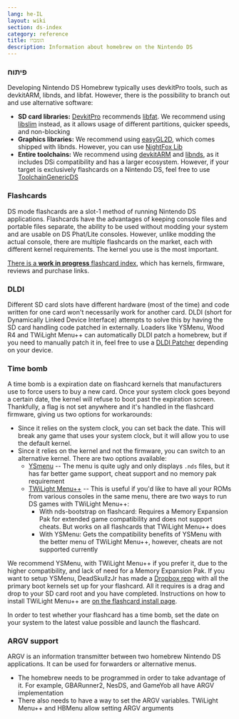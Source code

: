 ```yaml
---
lang: he-IL
layout: wiki
section: ds-index
category: reference
title: הומברו
description: Information about homebrew on the Nintendo DS
---
```


### פיתוח

Developing Nintendo DS Homebrew typically uses devkitPro tools, such as devkitARM, libnds, and libfat. However, there is the possibility to branch out and use alternative software:

- **SD card libraries:** [DevkitPro](https://devkitpro.org/) recommends [libfat](https://github.com/devkitPro/libfat). We recommend using [libslim](https://github.com/DS-Homebrew/libslim/) instead, as it allows usage of different partitions, quicker speeds, and non-blocking
- **Graphics libraries:** We recommend using [easyGL2D](http://rel.phatcode.net/junk.php?id=117), which comes shipped with libnds. However, you can use [NightFox Lib](https://github.com/knightfox75/nds_nflib)
- **Entire toolchains:** We recommend using [devkitARM](https://devkitpro.org/wiki/Getting_Started) and [libnds](https://libnds.devkitpro.org/), as it includes DSi compatibility and has a larger ecosystem. However, if your target is exclusively flashcards on a Nintendo DS, feel free to use [ToolchainGenericDS](https://bitbucket.org/Coto88/toolchaingenericds)

### Flashcards

DS mode flashcards are a slot-1 method of running Nintendo DS applications. Flashcards have the advantages of keeping console files and portable files separate, the ability to be used without modding your system and are usable on DS Phat/Lite consoles. However, unlike modding the actual console, there are multiple flashcards on the market, each with different kernel requirements. The kernel you use is the most important.

[There is a **work in progress** flashcard index](https://nightyoshi370.github.io/mm-github-pages-starter/), which has kernels, firmware, reviews and purchase links.

### DLDI

Different SD card slots have different hardware (most of the time) and code written for one card won't necessarily work for another card. DLDI (short for Dynamically Linked Device Interface) attempts to solve this by having the SD card handling code patched in externally. Loaders like YSMenu, Wood R4 and TWiLight Menu++ can automatically DLDI patch a homebrew, but if you need to manually patch it in, feel free to use a [DLDI Patcher](https://www.chishm.com/DLDI#tools) depending on your device.

### Time bomb

A time bomb is a expiration date on flashcard kernels that manufacturers use to force users to buy a new card. Once your system clock goes beyond a certain date, the kernel will refuse to boot past the expiration screen. Thankfully, a flag is not set anywhere and it's handled in the flashcard firmware, giving us two options for workarounds:

- Since it relies on the system clock, you can set back the date. This will break any game that uses your system clock, but it will allow you to use the default kernel.
- Since it relies on the kernel and not the firmware, you can switch to an alternative kernel. There are two options available:
   - [YSmenu](https://gbatemp.net/threads/retrogamefan-updates-releases.267243/) -- The menu is quite ugly and only displays `.nds` files, but it has far better game support, cheat support and no memory pak requirement
   - [TWiLight Menu++](https://github.com/DS-Homebrew/TWiLightMenu) -- This is useful if you'd like to have all your ROMs from various consoles in the same menu, there are two ways to run DS games with TWiLight Menu++:
      - With nds-bootstrap on flashcard: Requires a Memory Expansion Pak for extended game compatibility and does not support cheats. But works on all flashcards that TWiLight Menu++ does
      - With YSMenu: Gets the compatibility benefits of YSMenu with the better menu of TWiLight Menu++, however, cheats are not supported currently

We recommend YSMenu, with TWiLight Menu++ if you prefer it, due to the higher compatibility, and lack of need for a Memory Expansion Pak. If you want to setup YSMenu, DeadSkullzJr has made a [Dropbox repo](https://www.dropbox.com/sh/egadrhxj8gimu5t/AACv2KqWmeXEHkxoYRluobxha?dl=0) with all the primary boot kernels set up for your flashcard. All it requires is a drag and drop to your SD card root and you have completed. Instructions on how to install TWiLight Menu++ are [on the flashcard install page](../twilightmenu/installing-flashcard).

In order to test whether your flashcard has a time bomb, set the date on your system to the latest value possible and launch the flashcard.

### ARGV support
ARGV is an information transmitter between two homebrew Nintendo DS applications. It can be used for forwarders or alternative menus.

- The homebrew needs to be programmed in order to take advantage of it. For example, GBARunner2, NesDS, and GameYob all have ARGV implementation
- There also needs to have a way to set the ARGV variables. TWiLight Menu++ and HBMenu allow setting ARGV arguments
